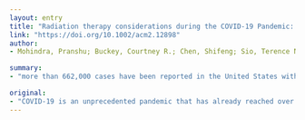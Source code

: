```yaml
---
layout: entry
title: "Radiation therapy considerations during the COVID-19 Pandemic: Literature review and expert opinions"
link: "https://doi.org/10.1002/acm2.12898"
author:
- Mohindra, Pranshu; Buckey, Courtney R.; Chen, Shifeng; Sio, Terence Nath; Rong, Yi

summary:
- "more than 662,000 cases have been reported in the United States with more than 29,000 deaths. The overall crude mortality rate now stands at 6.6%. It is highly dependent on age group, comorbidities, and locoregional resources medically. More than 6839 deaths reached 0.04%, 4.5%, 23.1%, 24.6%, and 47."

original:
- "COVID-19 is an unprecedented pandemic that has already reached over 2 million confirmed cases globally, with at least 140,000 deaths as reported by the World Health Organization (WHO) as of April 16, 2020 1. More than 662,000 cases have been reported in the United States with more than 29,000 deaths2. The overall crude mortality rate now stands at 6.6% (may possibly be lower due to under-testing and under-reporting of total confirmed cases), and is highly dependent on age group, comorbidities, and the locoregional resources medically1. A report from the United States presented age-stratified COVID-19 associated hospitalization rates among 1,482 patients during March 1-28, 2020, highlighting an alarmingly high rate of 74.5% at age > 50 years with underlining medical conditions3. Based on a data summary report provided by New York City Health, as of April 14, 2020, the shares of a total of 6839 deaths reached 0.04%, 4.5%, 23.1%, 24.6%, and 47.7% for the age groups of 0-17, 18-44, 45-64, 65-74, and 75+ years old4. All data suggest that adults at a more advanced age group are facing higher morbidity and mortality risks."
---
```


